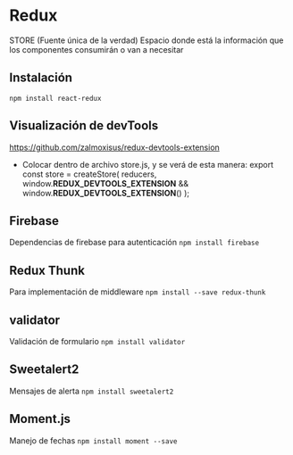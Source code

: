# Redux

STORE
(Fuente única de la verdad)
Espacio donde está la información que los componentes consumirán o van a necesitar

## Instalación
`npm install react-redux`

## Visualización de devTools
https://github.com/zalmoxisus/redux-devtools-extension

- Colocar dentro de archivo store.js, y se verá de esta manera:
export const store = createStore(
    reducers,
    window.__REDUX_DEVTOOLS_EXTENSION__ && window.__REDUX_DEVTOOLS_EXTENSION__()
);


## Firebase
Dependencias de firebase para autenticación
`npm install firebase`

## Redux Thunk
Para implementación de middleware
`npm install --save redux-thunk`

## validator
Validación de formulario
`npm install validator`

## Sweetalert2
Mensajes de alerta
`npm install sweetalert2`

## Moment.js
Manejo de fechas
`npm install moment --save`